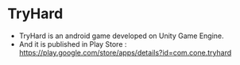 # TryHard

- TryHard is an android game developed on Unity Game Engine.
- And it is published in Play Store : https://play.google.com/store/apps/details?id=com.cone.tryhard
